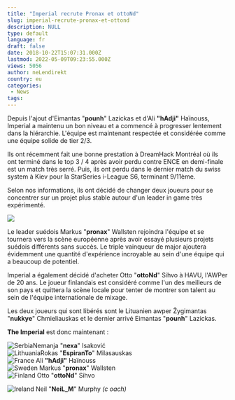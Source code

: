 ```yaml
---
title: "Imperial recrute Pronax et ottoNd"
slug: imperial-recrute-pronax-et-ottond
description: NULL
type: default
language: fr
draft: false
date: 2018-10-22T15:07:31.000Z
lastmod: 2022-05-09T09:23:55.000Z
views: 5056
author: neLendirekt
country: eu
categories:
 - News
tags:
---
```

Depuis l'ajout d'⁠Eimantas "**pounh**" Lazickas et d'Ali **"hAdji"** Haïnouss, Imperial a maintenu un bon niveau et a commencé à progresser lentement dans la hiérarchie. L'équipe est maintenant respectée et considérée comme une équipe solide de tier 2/3.

Ils ont récemment fait une bonne prestation à DreamHack Montréal où ils ont terminé dans le top 3 / 4 après avoir perdu contre ENCE en demi-finale est un match très serré. Puis, ils ont perdu dans le dernier match du swiss system à Kiev pour la StarSeries i-League S6, terminant 9/11ème.

Selon nos informations, ils ont décidé de changer deux joueurs pour se concentrer sur un projet plus stable autour d'un leader in game très expérimenté.

![](https://flickshot-ue.s3.eu-west-2.amazonaws.com/flickshot/article/5bcdd4fca5ed5/images/NsiRzLwclv6wkCrfnZ8JpN0xAkmnna4zCcbAn7H8.jpeg)

Le leader suédois Markus "**pronax**" Wallsten rejoindra l'équipe et se tournera vers la scène européenne après avoir essayé plusieurs projets suédois différents sans succès. Le triple vainqueur de major ajoutera évidemment une quantité d'expérience incroyable au sein d'une équipe qui a beaucoup de potentiel.

Imperial a également décidé d'acheter Otto "**ottoNd**" Sihvo à HAVU, l'AWPer de 20 ans. Le joueur finlandais est considéré comme l'un des meilleurs de son pays et quittera la scène locale pour tenter de montrer son talent au sein de l'équipe internationale de mixage.

Les deux joueurs qui sont libérés sont le Lituanien awper ⁠Žygimantas "**nukkye**" Chmieliauskas et le dernier arrivé Eimantas "**pounh**" Lazickas.

**The Imperial** est donc maintenant :

![Serbia](/images/countries/rs.svg)⁠Nemanja "**nexa**" Isaković  
![Lithuania](/images/countries/lt.svg)⁠Rokas "**EspiranTo**" Milasauskas  
![France](/images/countries/fr.svg)⁠ ⁠Ali **"hAdji"** Haïnouss  
![Sweden](/images/countries/se.svg)⁠ Markus "**pronax**" Wallsten  
![Finland](/images/countries/fi.svg)⁠ Otto "**ottoNd**" Sihvo

![Ireland](/images/countries/ie.svg)⁠ ⁠Neil "**NeiL\_M**" Murphy _(c_ _oach)_
